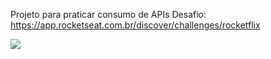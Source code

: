 Projeto para praticar consumo de APIs
Desafio: https://app.rocketseat.com.br/discover/challenges/rocketflix

<img src="https://i.imgur.com/i5tadGi.png">